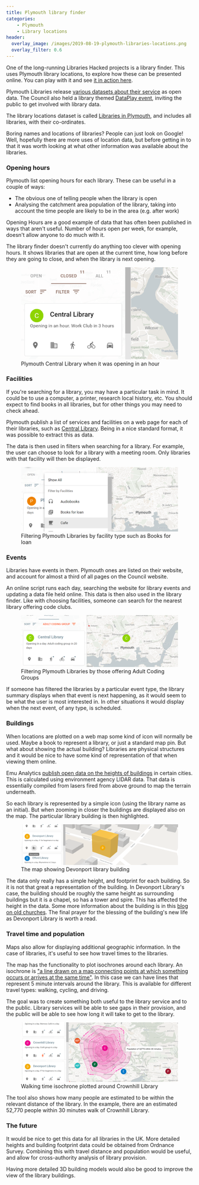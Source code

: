 ```yaml
---
title: Plymouth library finder
categories: 
    - Plymouth
    - Library locations
header:
  overlay_image: /images/2019-08-19-plymouth-libraries-locations.png
  overlay_filter: 0.6
---
```


One of the long-running Libraries Hacked projects is a library finder. This uses Plymouth library locations, to explore how these can be presented online. You can play with it and see [it in action here](https://plymouth.librarydata.uk).

Plymouth Libraries release [various datasets about their service](https://www.plymouth.gov.uk/libraries/aboutlibraryservice/librarydata) as open data. The Council also held a library themed [DataPlay event](http://www.dataplymouth.co.uk/articles/data-play-9-itinerary), inviting the public to get involved with library data.

The library locations dataset is called [Libraries in Plymouth](https://www.plymouth.gov.uk/sites/default/files/Plymouth%20library%20locations%2C%20opening%20hours%20and%20services_0.csv), and includes all libraries, with their co-ordinates.

Boring names and locations of libraries? People can just look on Google! Well, hopefully there are more uses of location data, but before getting in to that it was worth looking at what other information was available about the libraries.

### Opening hours

Plymouth list opening hours for each library. These can be useful in a couple of ways:

- The obvious one of telling people when the library is open
- Analysing the catchment area population of the library, taking into account the time people are likely to be in the area (e.g. after work)

Opening Hours are a good example of data that has often been published in ways that aren't useful. Number of hours open per week, for example, doesn't allow anyone to do much with it.

The library finder doesn't currently do anything too clever with opening hours. It shows libraries that are open at the current time, how long before they are going to close, and when the library is next opening.

<figure> <img src="https://github.com/LibrariesHacked/librarieshacked.github.io/raw/master/images/2018-12-11-plymouth-opening-hours.png" alt="A screenshot of Plymouth Central Library details showing the view of when it is going to open"/> <figcaption>Plymouth Central Library when it was opening in an hour</figcaption> </figure>

### Facilities

If you're searching for a library, you may have a particular task in mind. It could be to use a computer, a printer, research local history, etc. You should expect to find books in all libraries, but for other things you may need to check ahead.

Plymouth publish a list of services and facilities on a web page for each of their libraries, such as [Central Library](https://www.plymouth.gov.uk/libraries/findlibraryandopeninghours/centrallibrary). Being in a nice standard format, it was possible to extract this as data.

The data is then used in filters when searching for a library. For example, the user can choose to look for a library with a meeting room. Only libraries with that facility will then be displayed.

<figure> <img src="https://github.com/LibrariesHacked/librarieshacked.github.io/raw/master/images/2019-08-19-plymouth-libraries-facilities.png" alt="A screenshot of a menu provided options of different facilities such as Cafe, or Scanners"/> <figcaption>Filtering Plymouth Libraries by facility type such as Books for loan</figcaption> </figure>

### Events

Libraries have events in them. Plymouth ones are listed on their website, and account for almost a third of all pages on the Council website.

An online script runs each day, searching the website for library events and updating a data file held online. This data is then also used in the library finder. Like with choosing facilities, someone can search for the nearest library offering code clubs.

<figure> <img src="https://github.com/LibrariesHacked/librarieshacked.github.io/raw/master/images/2019-08-19-plymouth-libraries-events.png" alt="A screenshot of filtering a list of libraries by events offered and displaying when the next event is"/> <figcaption>Filtering Plymouth Libraries by those offering Adult Coding Groups</figcaption> </figure>

If someone has filtered the libraries by a particular event type, the library summary displays when that event is next happening, as it would seem to be what the user is most interested in. In other situations it would display when the next event, of any type, is scheduled.

### Buildings

When locations are plotted on a web map some kind of icon will normally be used. Maybe a book to represent a library, or just a standard map pin. But what about showing the actual building? Libraries are physical structures and it would be nice to have some kind of representation of that when viewing them online.

Emu Analytics [publish open data on the heights of buildings](https://buildingheights.emu-analytics.net/) in certain cities. This is calculated using environment agency LIDAR data. That data is essentially compiled from lasers fired from above ground to map the terrain underneath.

So each library is represented by a simple icon (using the library name as an initial). But when zooming in closer the buildings are displayed also on the map. The particular library building is then highlighted. 

<figure> <img src="https://github.com/LibrariesHacked/librarieshacked.github.io/raw/master/images/2019-08-19-plymouth-libraries-building.png" alt="A screenshot of a map, displayed at an angle showing the building in 3D as a cube"/> <figcaption>The map showing Devonport library building</figcaption> </figure>

The data only really has a simple height, and footprint for each building. So it is not that great a representation of the building. In Devonport Library's case, the building should be roughly the same height as surrounding buildings but it is a chapel, so has a tower and spire. This has affected the height in the data. Some more information about the building is in this [blog on old churches](https://someolddevonchurches.wordpress.com/2016/09/30/st-aubyns-church-Devonport/). The final prayer for the blessing of the building's new life as Devonport Library is worth a read.

### Travel time and population

Maps also allow for displaying additional geographic information. In the case of libraries, it's useful to see how travel times to the libraries.

The map has the functionality to plot isochrones around each library. An isochrone is ["a line drawn on a map connecting points at which something occurs or arrives at the same time"](https://en.wikipedia.org/wiki/Isochrone_map). In this case we can have lines that represent 5 minute intervals around the library. This is available for different travel types: walking, cycling, and driving.

The goal was to create something both useful to the library service and to the public. Library services will be able to see gaps in their provision, and the public will be able to see how long it will take to get to the library.

<figure> <img src="https://github.com/LibrariesHacked/librarieshacked.github.io/raw/master/images/2019-08-19-plymouth-libraries-isochrones.png" alt="A screenshot of an isochrone around a library, showing walking distances at 5 minute intervals"/> <figcaption>Walking time isochrone plotted around Crownhill Library</figcaption> </figure>

The tool also shows how many people are estimated to be within the relevant distance of the library. In the example, there are an estimated 52,770 people within 30 minutes walk of Crownhill Library.

### The future

It would be nice to get this data for all libraries in the UK. More detailed heights and building footprint data could be obtained from Ordnance Survey. Combining this with travel distance and population would be useful, and allow for cross-authority analysis of library provision.

Having more detailed 3D building models would also be good to improve the view of the library buildings.

<!--stackedit_data:
eyJoaXN0b3J5IjpbOTM2MDQ4NDk4LDgzNzkwNjk1NCwtMTM4Nj
A2MTAxMiwxNTYzODQ0OTc5LC05MDAxMzU2NjgsLTMxNTg0MTMw
NiwxNjQ4NTM1MjExLC02MTc5NjI4MDEsLTE1MTY4MDc3NzEsMT
UzOTcyMjM1MCw4ODI4NTk3NywtNzQ4MzUxMzIyLC0xMDcwMjUw
NzMyLDE0Njc0MjIyNzYsLTE2NzAzMzI3MjIsLTM1NDQ2OTE5NS
w0NTQ2MTcyOTJdfQ==
-->
